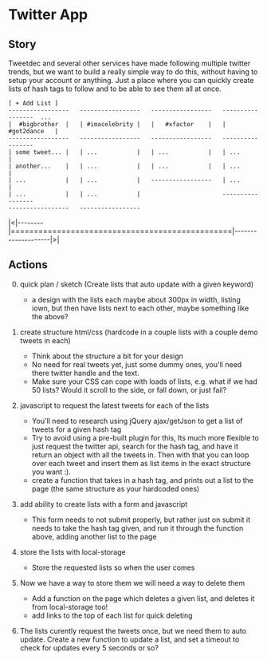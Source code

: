 Twitter App
============
Story
-------
Tweetdec and several other services have made following multiple twitter trends, but we want to build a really simple way to do this, without having to setup your account or anything. Just a place where you can quickly create lists of hash tags to follow and to be able to see them all at once.

    
    [ + Add List ]
    -----------------   -----------------   -----------------   -----------------  ...
    |  #bigbrother  |   | #imacelebrity |   |   #xfactor    |   |  #got2dance   |  
    -----------------   -----------------   -----------------   -----------------
    | some tweet... |   | ...           |   | ...           |   | ...           |
    | another...    |   | ...           |   | ...           |   | ...           |
    | ...           |   | ...           |   -----------------   | ...           |
    | ...           |   | ...           |                       -----------------
    -----------------   -----------------   
   |<|--------|================================================|--------------------|>|


Actions
---------
0. quick plan / sketch (Create lists that auto update with a given keyword)
    - a design with the lists each maybe about 300px in width, listing iown, but then have lists next to each other, maybe something like the above?

1. create structure html/css (hardcode in a couple lists with a couple demo tweets in each)
    - Think about the structure a bit for your design
    - No need for real tweets yet, just some dummy ones, you'll need there twitter handle and the text.
    - Make sure your CSS can cope with loads of lists, e.g. what if we had 50 lists? Would it scroll to the side, or fall down, or just fail?
2. javascript to request the latest tweets for each of the lists
    - You'll need to research using jQuery ajax/getJson to get a list of tweets for a given hash tag
    - Try to avoid using a pre-built plugin for this, Its much more flexible to just request the twitter api, search for the hash tag, and have it return an object with all the tweets in. Then  with that you can loop over each tweet and insert them as list items in the exact structure you want :).
    - create a function that takes in a hash tag, and prints out a list to the page (the same structure as your hardcoded ones)
3. add ability to create lists with a form and javascript
    - This form needs to not submit properly, but rather just on submit it needs to take the hash tag given, and run it through the function above, adding another list to the page
4. store the lists with local-storage
    - Store the requested lists so when the user comes
5. Now we have a way to store them we will need a way to delete them
    - Add a function on the page which deletes a given list, and deletes it from local-storage too!
    - add links to the top of each list for quick deleting
6. The lists curently request the tweets once, but we need them to auto update. Create a new function to update a list, and set a timeout to check for updates every 5 seconds or so?
